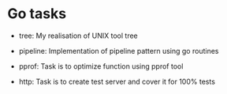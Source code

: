 # Go tasks

- tree:
My realisation of UNIX tool tree

- pipeline:
Implementation of pipeline pattern using go routines

- pprof:
Task is to optimize function using pprof tool

- http:
Task is to create test server and cover it for 100% tests
